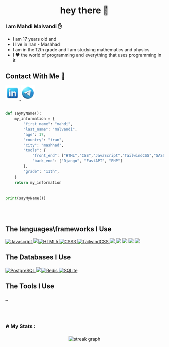 
###

<h1 align="center">hey there 👋</h1>

###

<h3 "> I am Mahdi Malvandi ✋</h2>
<ul></ul>

<ul>
    <li> I am 17 years old and</li>
    <li> I live in Iran - Mashhad</li>
    <li> I am in the 12th grade and I am studying mathematics and physics</li>
    <li> I ❤️ the world of programming and everything that uses programming in it</li>

</ul>  


## Contact With Me 📶
<a href="https://www.linkedin.com/in/mahdimalvandi/">
<img height="45rem" src="https://github.com/MahdiMalvandi/MahdiMalvandi/blob/main/icons8-linkedin-logo-94.png?raw=true" />
</a>
<a href="https://t.me/Mahdi_ml6">
<img height="45rem" src="https://github.com/MahdiMalvandi/MahdiMalvandi/blob/main/icons8-telegram-94.png?raw=true" />
</a>


<br />
<br />

```python
def sayMyName():
    my_information = {
        "first_name": "mahdi",
        "last_name": "malvandi",
        "age": 17,
        "country": "iran",
        "city": "mashhad",
        "tools": {
            "front_end": ["HTML","CSS","JavaScript","TailwindCSS","SASS"],
            "back_end": ["Django", "FastAPI", "PHP"]
        },
        "grade": "11th",
    }
    return my_information


print(sayMyName())

```

<br />
<br />

## The languages\frameworks I Use

<p align="left">
    <a href="https://developer.mozilla.org/en-US/docs/Web/JavaScript" target="_blank" rel="noreferrer">
    <img src="https://img.shields.io/badge/javascript-%23323330.svg?style=for-the-badge&logo=javascript&logoColor=%23F7DF1E" alt="Javascript" />
    </a>
    <a href="https://developer.mozilla.org/en-US/docs/Glossary/HTML5" target="_blank" rel="noreferrer">
    <img src="https://en.wikipedia.org/wiki/HTML" target="_blank" rel="noreferrer"><img src="https://img.shields.io/badge/html5-%23E34F26.svg?style=for-the-badge&logo=html5&logoColor=white" alt="HTML5" />
    </a>
    <a href="https://www.w3.org/TR/CSS/#css" target="_blank" rel="noreferrer">
    <img src="https://img.shields.io/badge/css3-%231572B6.svg?style=for-the-badge&logo=css3&logoColor=white" alt="CSS3" />
    </a>
    <a href="https://tailwindcss.com/" target="_blank" rel="noreferrer">
    <img src="https://img.shields.io/badge/tailwindcss-%2338B2AC.svg?style=for-the-badge&logo=tailwind-css&logoColor=white" alt="TailwindCSS" />
    </a>
    <a href="https://www.python.org/" target="_blank" rel="noreferrer">
    <img src="https://img.shields.io/badge/python-3670A0?style=for-the-badge&logo=python&logoColor=ffdd54" />
    </a>
    <a href="https://www.djangoproject.com/" target="_blank" rel="noreferrer"><img src="https://img.shields.io/badge/django-%23092E20.svg?style=for-the-badge&logo=django&logoColor=white"/></a>
    <a href="https://www.php.net/" target="_blank" rel="noreferrer"><img src="https://img.shields.io/badge/PHP-777BB4?style=for-the-badge&logo=php&logoColor=white"/></a>
    <a href="https://www.django-rest-framework.org/" target="_blank" rel="noreferrer"><img src="https://img.shields.io/badge/DJANGO-REST-ff1709?style=for-the-badge&logo=django&logoColor=white&color=ff1709&labelColor=gray"/></a>
    <a href="https://img.shields.io/badge/FastAPI-005571?style=for-the-badge&logo=fastapi" target="_blank" rel="noreferrer"><img src="https://img.shields.io/badge/FastAPI-005571?style=for-the-badge&logo=fastapi"/></a>
    <a href="" target="_blank" rel="noreferrer"><img src=""/></a>

  
</p>

## The Databases I Use

<p align="left">
    <a href="https://www.postgresql.org/" target="_blank" rel="noreferrer">
    <img src="https://img.shields.io/badge/postgres-%23316192.svg?style=for-the-badge&logo=postgresql&logoColor=white" alt="PostgreSQL"/>
    </a>
    <a href="https://img.shields.io/badge/redis-%23DD0031.svg?style=for-the-badge&logo=redis&logoColor=white" target="_blank" rel="noreferrer">
    <img src="https://en.wikipedia.org/wiki/HTML" target="_blank" rel="noreferrer"><img src="https://img.shields.io/badge/redis-%23DD0031.svg?style=for-the-badge&logo=redis&logoColor=white" alt="Redis" />
    </a>
    <a href="https://www.sqlite.org/" target="_blank" rel="noreferrer">
    <img src="https://img.shields.io/badge/sqlite-%2307405e.svg?style=for-the-badge&logo=sqlite&logoColor=white" alt="SQLite" />
    </a>

  
</p>


## The Tools I Use

<p align="left">
    <a href="https://www.jetbrains.com/pycharm/" target="_blank" rel="noreferrer">
    <img src="https://img.shields.io/badge/pycharm-143?style=for-the-badge&logo=pycharm&logoColor=black&color=black&labelColor=green" alt="" />
    </a>
    <a href="https://code.visualstudio.com/" target="_blank" rel="noreferrer">
    <img src="https://img.shields.io/badge/Visual%20Studio%20Code-0078d7.svg?style=for-the-badge&logo=visual-studio-code&logoColor=white" alt="" />
    </a>
      <a href="https://www.postman.com/" target="_blank" rel="noreferrer">
    <img src="https://img.shields.io/badge/Postman-FF6C37?style=for-the-badge&logo=postman&logoColor=white" alt="" />
    </a>

</p>
<br />
<br />




###

<h3 align="left">🔥   My Stats :</h3>

###

<div align="center">
  <img src="https://streak-stats.demolab.com?user=MahdiMalvandi&locale=en&mode=daily&theme=dark&hide_border=false&border_radius=5&order=3" height="220" alt="streak graph"  />
</div>

<br />
<br />


